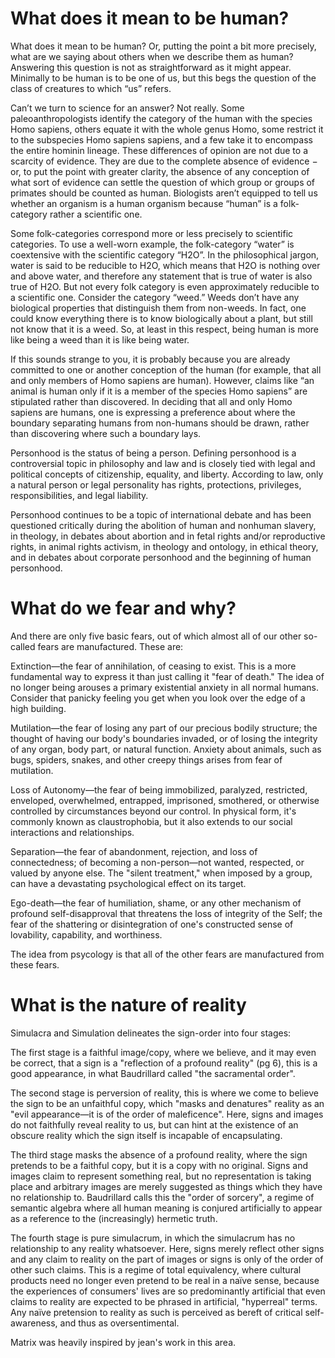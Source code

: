 # What does it mean to be human?
What does it mean to be human? Or, putting the point a bit more precisely, what are we saying about others when we describe them as human? Answering this question is not as straightforward as it might appear. Minimally to be human is to be one of us, but this begs the question of the class of creatures to which “us” refers.

Can’t we turn to science for an answer? Not really. Some paleoanthropologists identify the category of the human with the species Homo sapiens, others equate it with the whole genus Homo, some restrict it to the subspecies Homo sapiens sapiens, and a few take it to encompass the entire hominin lineage. These differences of opinion are not due to a scarcity of evidence. They are due to the complete absence of evidence − or, to put the point with greater clarity, the absence of any conception of what sort of evidence can settle the question of which group or groups of primates should be counted as human. Biologists aren’t equipped to tell us whether an organism is a human organism because “human” is a folk-category rather a scientific one. 

Some folk-categories correspond more or less precisely to scientific categories. To use a well-worn example, the folk-category “water” is coextensive with the scientific category “H2O”. In the philosophical jargon, water is said to be reducible to H2O, which means that H2O is nothing over and above water, and therefore any statement that is true of water is also true of H2O. But not every folk category is even approximately reducible to a scientific one. Consider the category “weed.” Weeds don’t have any biological properties that distinguish them from non-weeds. In fact, one could know everything there is to know biologically about a plant, but still not know that it is a weed. So, at least in this respect, being human is more like being a weed than it is like being water.  

If this sounds strange to you, it is probably because you are already committed to one or another conception of the human (for example, that all and only members of Homo sapiens are human). However, claims like “an animal is human only if it is a member of the species Homo sapiens” are stipulated rather than discovered. In deciding that all and only Homo sapiens are humans, one is expressing a preference about where the boundary separating humans from non-humans should be drawn, rather than discovering where such a boundary lays.  

Personhood is the status of being a person. Defining personhood is a controversial topic in philosophy and law and is closely tied with legal and political concepts of citizenship, equality, and liberty. According to law, only a natural person or legal personality has rights, protections, privileges, responsibilities, and legal liability.

Personhood continues to be a topic of international debate and has been questioned critically during the abolition of human and nonhuman slavery, in theology, in debates about abortion and in fetal rights and/or reproductive rights, in animal rights activism, in theology and ontology, in ethical theory, and in debates about corporate personhood and the beginning of human personhood.
# What do we fear and why?
And there are only five basic fears, out of which almost all of our other so-called fears are manufactured. These are:

   Extinction—the fear of annihilation, of ceasing to exist. This is a more fundamental way to express it than just calling it "fear of death." The idea of no longer being arouses a primary existential anxiety in all normal humans. Consider that panicky feeling you get when you look over the edge of a high building.
   
   
   Mutilation—the fear of losing any part of our precious bodily structure; the thought of having our body's boundaries invaded, or of losing the integrity of any organ, body part, or natural function. Anxiety about animals, such as bugs, spiders, snakes, and other creepy things arises from fear of mutilation.
    
    
   Loss of Autonomy—the fear of being immobilized, paralyzed, restricted, enveloped, overwhelmed, entrapped, imprisoned, smothered, or otherwise controlled by circumstances beyond our control. In physical form, it's commonly known as claustrophobia, but it also extends to our social interactions and relationships.
    
    
   Separation—the fear of abandonment, rejection, and loss of connectedness; of becoming a non-person—not wanted, respected, or valued by anyone else. The "silent treatment," when imposed by a group, can have a devastating psychological effect on its target.
    
    
   Ego-death—the fear of humiliation, shame, or any other mechanism of profound self-disapproval that threatens the loss of integrity of the Self; the fear of the shattering or disintegration of one's constructed sense of lovability, capability, and worthiness.

The idea from psycology is that all of the other fears are manufactured from these fears.
# What is the nature of reality
Simulacra and Simulation delineates the sign-order into four stages:

   The first stage is a faithful image/copy, where we believe, and it may even be correct, that a sign is a "reflection of a profound reality" (pg 6), this is a good appearance, in what Baudrillard called "the sacramental order".
   
   
   The second stage is perversion of reality, this is where we come to believe the sign to be an unfaithful copy, which "masks and denatures" reality as an "evil appearance—it is of the order of maleficence". Here, signs and images do not faithfully reveal reality to us, but can hint at the existence of an obscure reality which the sign itself is incapable of encapsulating.
   
   
   The third stage masks the absence of a profound reality, where the sign pretends to be a faithful copy, but it is a copy with no original. Signs and images claim to represent something real, but no representation is taking place and arbitrary images are merely suggested as things which they have no relationship to. Baudrillard calls this the "order of sorcery", a regime of semantic algebra where all human meaning is conjured artificially to appear as a reference to the (increasingly) hermetic truth.
   
   
   The fourth stage is pure simulacrum, in which the simulacrum has no relationship to any reality whatsoever. Here, signs merely reflect other signs and any claim to reality on the part of images or signs is only of the order of other such claims. This is a regime of total equivalency, where cultural products need no longer even pretend to be real in a naïve sense, because the experiences of consumers' lives are so predominantly artificial that even claims to reality are expected to be phrased in artificial, "hyperreal" terms. Any naïve pretension to reality as such is perceived as bereft of critical self-awareness, and thus as oversentimental.

Matrix was heavily inspired by jean's work in this area.
